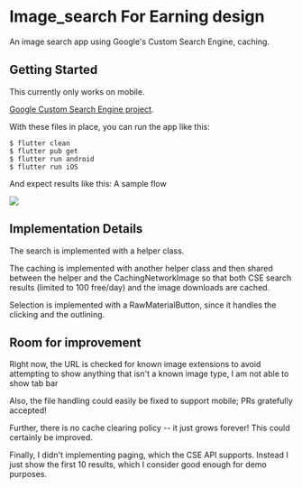 # Image_search For Earning design 
An image search app using Google's Custom Search Engine, caching.

## Getting Started
This currently only works on mobile.

[Google Custom Search Engine project](https://stackoverflow.com/a/34062436).

With these files in place, you can run the app like this:

```shell
$ flutter clean
$ flutter pub get 
$ flutter run android 
$ flutter run iOS
```

And expect results like this: A sample flow

<img src='readme/demo.gif' />

## Implementation Details
The search is implemented with a helper class.

The caching is implemented with another  helper class and then shared between the  helper and the CachingNetworkImage so that both CSE search results (limited to 100 free/day) and the image downloads are cached.

Selection is implemented with a RawMaterialButton, since it handles the clicking and the outlining.

## Room for improvement
Right now, the URL is checked for known image extensions to avoid attempting to show anything that isn't a known image type, I am not able to show tab bar

Also, the file handling could easily be fixed to support mobile; PRs gratefully accepted!

Further, there is no cache clearing policy -- it just grows forever! This could certainly be improved.

Finally, I didn't implementing paging, which the CSE API supports. Instead I just show the first 10 results, which I consider good enough for demo purposes.
